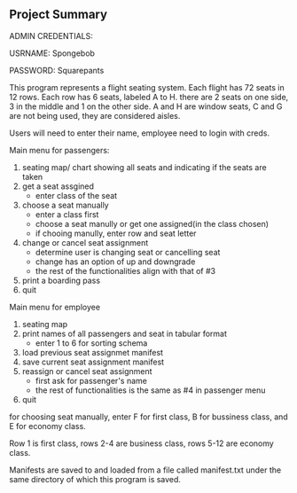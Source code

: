 Project Summary
--------------------------------------------------------------
ADMIN CREDENTIALS:

USRNAME: Spongebob

PASSWORD: Squarepants

This program represents a flight seating system. Each flight has 72 seats in 12 rows. Each row has 6 seats, labeled A to H. there are 2 seats on one side, 3 in the middle and 1 on the other side. A and H are window seats, C and G are not being used, they are considered aisles. 

Users will need to enter their name, employee need to login with creds. 

Main menu for passengers:
1. seating map/ chart showing all seats and indicating if the seats are taken
2. get a seat assgined 
   - enter class of the seat
3. choose a seat manually
   - enter a class first
   - choose a seat manully or get one assigned(in the class chosen)
   - if chooing manully, enter row and seat letter
4. change or cancel seat assignment
   - determine user is changing seat or cancelling seat
   - change has an option of up and downgrade
   - the rest of the functionalities align with that of #3
5. print a boarding pass
6. quit

Main menu for employee
1. seating map
2. print names of all passengers and seat in tabular format
   - enter 1 to 6 for sorting schema
3. load previous seat assignmet manifest
4. save current seat assignment manifest
5. reassign or cancel seat assignment
   - first ask for passenger's name
   - the rest of functionalities is the same as #4 in passenger menu
6. quit


for choosing seat manually, enter F for first class, B for bussiness class, and E for economy class.

Row 1 is first class, rows 2-4 are business class, rows 5-12 are economy class.

Manifests are saved to and loaded from a file called manifest.txt under the same directory of which this program is saved. 
